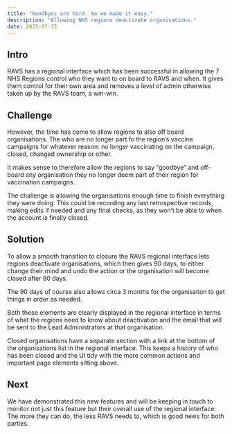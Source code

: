 ```yaml
---
title: "Goodbyes are hard. So we made it easy."
description: "Allowing NHS regions deactivate organisations."
date: 2025-07-15
---
```



## Intro

RAVS has a regional interface which has been successful in allowing the 7 NHS Regions control who they want to on board to RAVS and when. It gives them control for their own area and removes a level of admin otherwise taken up by the RAVS team, a win-win.


## Challenge
However, the time has come to allow regions to also off board organisations. The who are no longer part fo the region’s vaccine campaigns for whatever reason: no longer vaccinating on the campaign, closed, changed ownership or other.

It makes sense to therefore allow the regions to say “goodbye” and off-board any organisation they no longer deem part of their region for vaccination campaigns.

The challenge is allowing the organisations enough time to finish everything they were doing. This could be recording any last retrospective records, making edits if needed and any final checks, as they won’t be able to when the account is finally closed.


## Solution

To allow a smooth transition to closure the RAVS regional interface lets regions deactivate organisations, which then gives 90 days, to either change their mind and undo the action or the organisation will become closed after 90 days.

The 90 days of course also allows circa 3 months for the organisation to get things in order as needed. 

Both these elements are clearly displayed in the regional interface in terms of what the regions need to know about deactivation and the email that will be sent to the Lead Administrators at that organisation.

Closed organisations have a separate section with a link at the bottom of the organisations list in the regional interface. This keeps a history of who has been closed and the UI tidy with the more common actions and important page elements sitting above.



## Next
We have demonstrated this new features and will be keeping in touch to monitor not just this feature but their overall use of the regional interface. The more they can do, the less RAVS needs to, which is good news for both parties.
